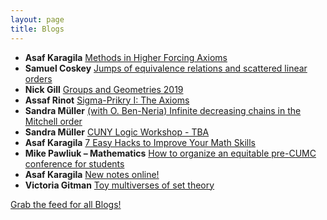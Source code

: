 ```yaml
---
layout: page
title: Blogs
---
```


* **Asaf Karagila** [Methods in Higher Forcing Axioms](http://karagila.org/2019/mehifox/)
* **Samuel Coskey** [Jumps of equivalence relations and scattered linear orders](http://scoskey.org/presentation/jumps-of-equivalence-relations-and-scattered-linear-orders/)
* **Nick Gill** [Groups and Geometries 2019](https://nickpgill.github.io/groups-and-geometries-2019)
* **Assaf Rinot** [Sigma-Prikry I: The Axioms](http://blog.assafrinot.com/?p=4596)
* **Sandra Müller** [(with O. Ben-Neria) Infinite decreasing chains in the Mitchell order](https://muellersandra.github.io/publication/2019/08/28/PaperInfiniteDecreasingChainsMO.html)
* **Sandra Müller** [CUNY Logic Workshop - TBA](https://muellersandra.github.io/upcomingtalk/talk/invsemtalk/2019/08/28/TalkCUNYLogicWorkshop.html)
* **Asaf Karagila** [7 Easy Hacks to Improve Your Math Skills](http://karagila.org/2019/quick-hacks/)
* **Mike Pawliuk – Mathematics** [How to organize an equitable pre-CUMC conference for students](https://mikepawliuk.ca/2019/07/23/how-to-organize-an-equitable-pre-cumc-conference-for-students/)
* **Asaf Karagila** [New notes online!](http://karagila.org/2019/new-notes/)
* **Victoria Gitman** [Toy multiverses of set theory](https://victoriagitman.github.io/talks/2019/07/17/toy-multiverses-of-set-theory.html)

[Grab the feed for all Blogs!](Blogs.xml)
